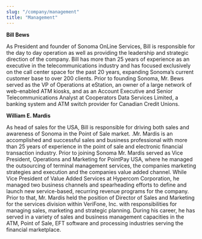 ```yaml
---
slug: "/company/management"
title: "Management"
---
```

**Bill Bews**

As President and founder of Sonoma OnLine Services, Bill is responsible for the day to day operation as well as providing the leadership and strategic direction of the company.
Bill has more than 25 years of experience as an executive in the telecommunications industry and has focused exclusively on the call center space for the past 20 years, expanding Sonoma’s current customer base to over 200 clients.
Prior to founding Sonoma, Mr. Bews served as the VP of Operations at eStation, an owner of a large network of web-enabled ATM kiosks, and as an Account Executive and Senior Telecommunications Analyst at Cooperators Data Services Limited, a banking system and ATM switch provider for Canadian Credit Unions.

**William E. Mardis**

As head of sales for the USA, Bill is responsible for driving both sales and awareness of Sonoma in the Point of Sale market. .Mr. Mardis is an accomplished and successful sales and business professional with more than 25 years of experience in the point of sale and electronic financial transaction industry.
Prior to joining Sonoma Mr. Mardis served as Vice President, Operations and Marketing for PointPay USA, where he managed the outsourcing of terminal management services, the companies marketing strategies and execution and the companies value added channel. While Vice President of Value Added Services at Hypercom Corporation, he managed two business channels and spearheading efforts to define and launch new service-based, recurring revenue programs for the company.
Prior to that, Mr. Mardis held the position of Director of Sales and Marketing for the services division within VeriFone, Inc. with responsibilities for managing sales, marketing and strategic planning. During his career, he has served in a variety of sales and business management capacities in the ATM, Point of Sale, EFT software and processing industries serving the financial marketplace.